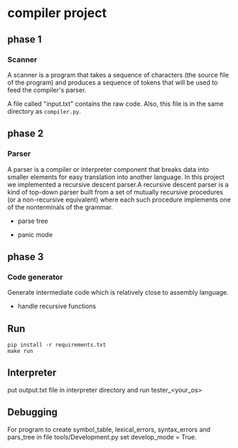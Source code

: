 # compiler project

## phase 1

### Scanner

A scanner is a program that takes a sequence of characters (the source file of the program) and produces a sequence of tokens that will be used to feed the compiler's parser.

A file called "input.txt" contains the raw code. Also, this file is in the same directory as `compiler.py`.

## phase 2

### Parser

A parser is a compiler or interpreter component that breaks data into smaller elements for easy translation into another language. In this project we implemented a recursive descent parser.A recursive descent parser is a kind of top-down parser built from a set of mutually recursive procedures (or a non-recursive equivalent) where each such procedure implements one of the nonterminals of the grammar.

- parse tree

- panic mode

## phase 3

### Code generator

Generate intermediate code which is relatively close to assembly language.

- handle recursive functions


## Run

```
pip install -r requirements.txt
make run
```


## Interpreter
put output.txt file in interpreter directory and run tester_<your_os>

## Debugging
For program to create symbol_table, lexical_errors, syntax_errors and pars_tree in file tools/Development.py set develop_mode = True. 
